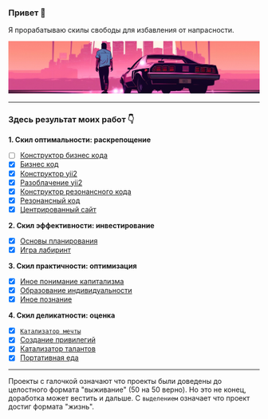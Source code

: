 ### Привет 👋

Я прорабатываю скилы свободы для избавления от напрасности.

![](./pictures/4.jpg)

<hr>

### Здесь результат моих работ 👇

<b>1. Скил оптимальности: раскрепощение</b>
   - [ ] <a href="https://github.com/botogame/botogame/blob/main/freedom/emancipation/business_code_constructor/README.md">Конструктор бизнес кода</a>
   - [X] <a href="https://github.com/botogame/botogame/blob/main/freedom/emancipation/business_code/README.md">Бизнес код</a>
   - [X] <a href="https://github.com/botogame/botogame/blob/main/freedom/emancipation/yii2_constructor/README.md">Конструктор yii2</a>
   - [X] <a href="https://github.com/botogame/botogame/blob/main/freedom/emancipation/expose_yii2/README.md">Разоблачение yii2</a>
   - [X] <a href="https://github.com/botogame/botogame/blob/main/freedom/emancipation/resonance_code_constructor/README.md">Конструктор резонансного кода</a>
   - [X] <a href="https://github.com/botogame/botogame/blob/main/freedom/emancipation/resonant_code/README.md">Резонансный код</a>
   - [X] <a href="https://github.com/botogame/botogame/blob/main/freedom/emancipation/centered_site/README.md">Центрированный сайт</a>

<b>2. Скил эффективности: инвестирование</b>
   - [X] <a href="https://github.com/botogame/botogame/blob/main/freedom/investing/planning_basics/README.md">Основы планирования</a>
   - [X] <a href="https://github.com/botogame/botogame/blob/main/freedom/investing/maze_game/README.md">Игра лабиринт</a>

<b>3. Скил практичности: оптимизация</b>
   - [X] <a href="https://github.com/botogame/botogame/blob/main/freedom/optimization/different_understanding_capitalism/README.md">Иное понимание капитализма</a>
   - [X] <a href="https://github.com/botogame/botogame/blob/main/freedom/optimization/education_individuality/README.md">Образование индивидуальности</a>
   - [X] <a href="https://github.com/botogame/botogame/blob/main/freedom/optimization/other_knowledge/README.md">Иное познание</a>
   
<b>4. Скил деликатности: оценка</b>

   - [X] <a target="_blank" href="https://github.com/botogame/botogame/blob/main/freedom/evaluate/vigil/README.md">`Катализатор мечты`</a>
   - [X] <a href="https://github.com/botogame/botogame/blob/main/freedom/evaluate/creating_privileges/README.md">Создание привилегий</a>
   - [X] <a href="https://github.com/botogame/botogame/blob/main/freedom/evaluate/talent_catalyst/README.md">Катализатор талантов</a>
   - [X] <a href="https://github.com/botogame/botogame/blob/main/freedom/evaluate/portable_food/README.md">Портативная еда</a>

<hr>

Проекты с галочкой означают что проекты были доведены до целостного формата "выживание" (50 на 50 верно). Но это не конец, доработка может вестить и дальше. С `выделением` означает что проект достиг формата "жизнь".
